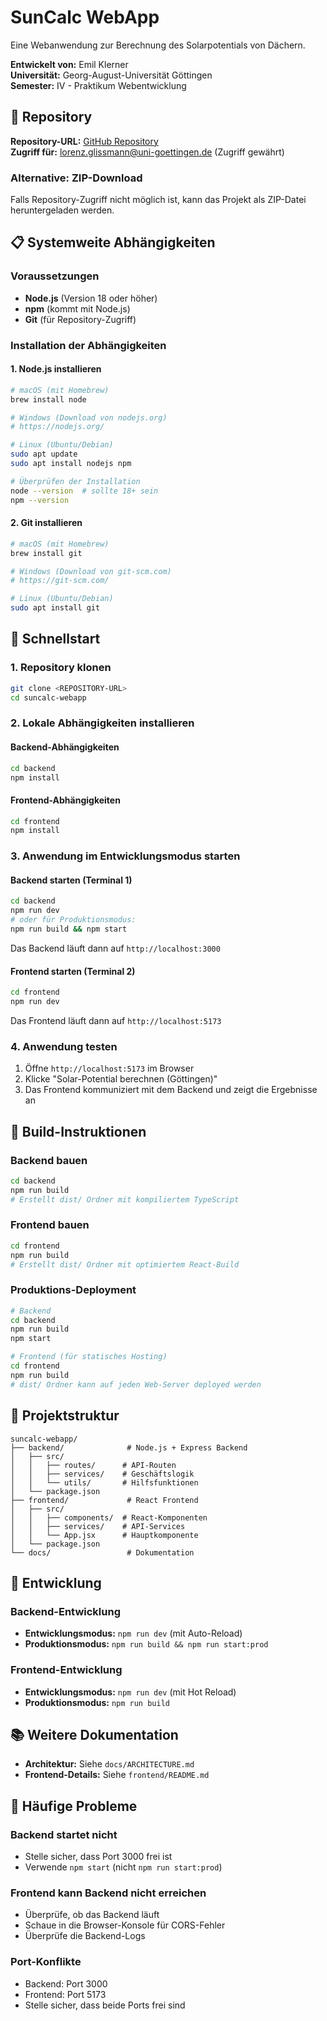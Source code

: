 # SunCalc WebApp

Eine Webanwendung zur Berechnung des Solarpotentials von Dächern.

**Entwickelt von:** Emil Klerner  
**Universität:** Georg-August-Universität Göttingen  
**Semester:** IV - Praktikum Webentwicklung

## 📂 Repository

**Repository-URL:** [GitHub Repository](https://github.com/emilklerner/suncalc-webapp)  
**Zugriff für:** lorenz.glissmann@uni-goettingen.de (Zugriff gewährt)

### Alternative: ZIP-Download
Falls Repository-Zugriff nicht möglich ist, kann das Projekt als ZIP-Datei heruntergeladen werden.

## 📋 Systemweite Abhängigkeiten

### Voraussetzungen
- **Node.js** (Version 18 oder höher)
- **npm** (kommt mit Node.js)
- **Git** (für Repository-Zugriff)

### Installation der Abhängigkeiten

#### 1. Node.js installieren
```bash
# macOS (mit Homebrew)
brew install node

# Windows (Download von nodejs.org)
# https://nodejs.org/

# Linux (Ubuntu/Debian)
sudo apt update
sudo apt install nodejs npm

# Überprüfen der Installation
node --version  # sollte 18+ sein
npm --version
```

#### 2. Git installieren
```bash
# macOS (mit Homebrew)
brew install git

# Windows (Download von git-scm.com)
# https://git-scm.com/

# Linux (Ubuntu/Debian)
sudo apt install git
```

## 🚀 Schnellstart

### 1. Repository klonen
```bash
git clone <REPOSITORY-URL>
cd suncalc-webapp
```

### 2. Lokale Abhängigkeiten installieren

#### Backend-Abhängigkeiten
```bash
cd backend
npm install
```

#### Frontend-Abhängigkeiten
```bash
cd frontend
npm install
```

### 3. Anwendung im Entwicklungsmodus starten

#### Backend starten (Terminal 1)
```bash
cd backend
npm run dev
# oder für Produktionsmodus:
npm run build && npm start
```
Das Backend läuft dann auf `http://localhost:3000`

#### Frontend starten (Terminal 2)
```bash
cd frontend
npm run dev
```
Das Frontend läuft dann auf `http://localhost:5173`

### 4. Anwendung testen
1. Öffne `http://localhost:5173` im Browser
2. Klicke "Solar-Potential berechnen (Göttingen)"
3. Das Frontend kommuniziert mit dem Backend und zeigt die Ergebnisse an

## 🔧 Build-Instruktionen

### Backend bauen
```bash
cd backend
npm run build
# Erstellt dist/ Ordner mit kompiliertem TypeScript
```

### Frontend bauen
```bash
cd frontend
npm run build
# Erstellt dist/ Ordner mit optimiertem React-Build
```

### Produktions-Deployment
```bash
# Backend
cd backend
npm run build
npm start

# Frontend (für statisches Hosting)
cd frontend
npm run build
# dist/ Ordner kann auf jeden Web-Server deployed werden
```

## 📁 Projektstruktur

```
suncalc-webapp/
├── backend/              # Node.js + Express Backend
│   ├── src/
│   │   ├── routes/      # API-Routen
│   │   ├── services/    # Geschäftslogik
│   │   └── utils/       # Hilfsfunktionen
│   └── package.json
├── frontend/             # React Frontend
│   ├── src/
│   │   ├── components/  # React-Komponenten
│   │   ├── services/    # API-Services
│   │   └── App.jsx      # Hauptkomponente
│   └── package.json
└── docs/                 # Dokumentation
```

## 🔧 Entwicklung

### Backend-Entwicklung
- **Entwicklungsmodus:** `npm run dev` (mit Auto-Reload)
- **Produktionsmodus:** `npm run build && npm run start:prod`

### Frontend-Entwicklung
- **Entwicklungsmodus:** `npm run dev` (mit Hot Reload)
- **Produktionsmodus:** `npm run build`

## 📚 Weitere Dokumentation

- **Architektur:** Siehe `docs/ARCHITECTURE.md`
- **Frontend-Details:** Siehe `frontend/README.md`

## 🐛 Häufige Probleme

### Backend startet nicht
- Stelle sicher, dass Port 3000 frei ist
- Verwende `npm start` (nicht `npm run start:prod`)

### Frontend kann Backend nicht erreichen
- Überprüfe, ob das Backend läuft
- Schaue in die Browser-Konsole für CORS-Fehler
- Überprüfe die Backend-Logs

### Port-Konflikte
- Backend: Port 3000
- Frontend: Port 5173
- Stelle sicher, dass beide Ports frei sind
